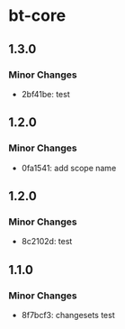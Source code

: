 # bt-core

## 1.3.0

### Minor Changes

- 2bf41be: test

## 1.2.0

### Minor Changes

- 0fa1541: add scope name

## 1.2.0

### Minor Changes

- 8c2102d: test

## 1.1.0

### Minor Changes

- 8f7bcf3: changesets test
